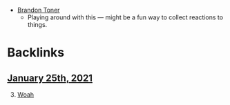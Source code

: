- [Brandon Toner](<Brandon Toner.md>)
    - Playing around with this — might be a fun way to collect reactions to things.

# Backlinks
## [January 25th, 2021](<January 25th, 2021.md>)
3. [Woah](<Woah.md>)

